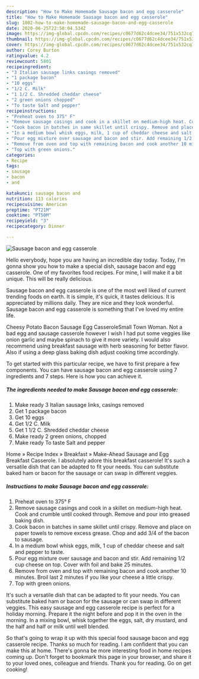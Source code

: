 ```yaml
---
description: "How to Make Homemade Sausage bacon and egg casserole"
title: "How to Make Homemade Sausage bacon and egg casserole"
slug: 1002-how-to-make-homemade-sausage-bacon-and-egg-casserole
date: 2020-06-25T22:50:04.534Z
image: https://img-global.cpcdn.com/recipes/c0677d62c4dcee34/751x532cq70/sausage-bacon-and-egg-casserole-recipe-main-photo.jpg
thumbnail: https://img-global.cpcdn.com/recipes/c0677d62c4dcee34/751x532cq70/sausage-bacon-and-egg-casserole-recipe-main-photo.jpg
cover: https://img-global.cpcdn.com/recipes/c0677d62c4dcee34/751x532cq70/sausage-bacon-and-egg-casserole-recipe-main-photo.jpg
author: Corey Burton
ratingvalue: 4.2
reviewcount: 5801
recipeingredient:
- "3 Italian sausage links casings removed"
- "1 package bacon"
- "10 eggs"
- "1/2 C. Milk"
- "1 1/2 C. Shredded cheddar cheese"
- "2 green onions chopped"
- "To taste Salt and pepper"
recipeinstructions:
- "Preheat oven to 375° F"
- "Remove sausage casings and cook in a skillet on medium-high heat. Cook and crumble until cooked through. Remove and pour into greased baking dish."
- "Cook bacon in batches in same skillet until crispy. Remove and place on paper towels to remove excess grease. Chop and add 3/4 of the bacon to sausage."
- "In a medium bowl whisk eggs, milk, 1 cup of cheddar cheese and salt and pepper to taste."
- "Pour egg mixture over sausage and bacon and stir. Add remaining 1/2 cup cheese on top. Cover with foil and bake 25 minutes."
- "Remove from oven and top with remaining bacon and cook another 10 minutes. Broil last 2 minutes if you like your cheese a little crispy."
- "Top with green onions."
categories:
- Recipe
tags:
- sausage
- bacon
- and

katakunci: sausage bacon and 
nutrition: 113 calories
recipecuisine: American
preptime: "PT21M"
cooktime: "PT50M"
recipeyield: "3"
recipecategory: Dinner

---
```



![Sausage bacon and egg casserole](https://img-global.cpcdn.com/recipes/c0677d62c4dcee34/751x532cq70/sausage-bacon-and-egg-casserole-recipe-main-photo.jpg)

Hello everybody, hope you are having an incredible day today. Today, I'm gonna show you how to make a special dish, sausage bacon and egg casserole. One of my favorites food recipes. For mine, I will make it a bit unique. This will be really delicious.

Sausage bacon and egg casserole is one of the most well liked of current trending foods on earth. It is simple, it's quick, it tastes delicious. It is appreciated by millions daily. They are nice and they look wonderful. Sausage bacon and egg casserole is something that I've loved my entire life.

Cheesy Potato Bacon Sausage Egg CasseroleSmall Town Woman. Not a bad egg and sausage casserole however I wish I had put some veggies like onion garlic and maybe spinach to give it more variety. I would also recommend using breakfast sausage with herb seasoning for better flavor. Also if using a deep glass baking dish adjust cooking time accordingly.


To get started with this particular recipe, we have to first prepare a few components. You can have sausage bacon and egg casserole using 7 ingredients and 7 steps. Here is how you can achieve it.

<!--inarticleads1-->

##### The ingredients needed to make Sausage bacon and egg casserole:

1. Make ready 3 Italian sausage links, casings removed
1. Get 1 package bacon
1. Get 10 eggs
1. Get 1/2 C. Milk
1. Get 1 1/2 C. Shredded cheddar cheese
1. Make ready 2 green onions, chopped
1. Make ready To taste Salt and pepper


Home » Recipe Index » Breakfast » Make-Ahead Sausage and Egg Breakfast Casserole. I absolutely adore this breakfast casserole! It&#39;s such a versatile dish that can be adapted to fit your needs. You can substitute baked ham or bacon for the sausage or can swap in different veggies. 

<!--inarticleads2-->

##### Instructions to make Sausage bacon and egg casserole:

1. Preheat oven to 375° F
1. Remove sausage casings and cook in a skillet on medium-high heat. Cook and crumble until cooked through. Remove and pour into greased baking dish.
1. Cook bacon in batches in same skillet until crispy. Remove and place on paper towels to remove excess grease. Chop and add 3/4 of the bacon to sausage.
1. In a medium bowl whisk eggs, milk, 1 cup of cheddar cheese and salt and pepper to taste.
1. Pour egg mixture over sausage and bacon and stir. Add remaining 1/2 cup cheese on top. Cover with foil and bake 25 minutes.
1. Remove from oven and top with remaining bacon and cook another 10 minutes. Broil last 2 minutes if you like your cheese a little crispy.
1. Top with green onions.


It&#39;s such a versatile dish that can be adapted to fit your needs. You can substitute baked ham or bacon for the sausage or can swap in different veggies. This easy sausage and egg casserole recipe is perfect for a holiday morning. Prepare it the night before and pop it in the oven in the morning. In a mixing bowl, whisk together the eggs, salt, dry mustard, and the half and half or milk until well blended. 

So that's going to wrap it up with this special food sausage bacon and egg casserole recipe. Thanks so much for reading. I am confident that you can make this at home. There's gonna be more interesting food in home recipes coming up. Don't forget to bookmark this page in your browser, and share it to your loved ones, colleague and friends. Thank you for reading. Go on get cooking!
